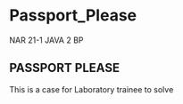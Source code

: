 # Passport_Please

NAR 21-1
JAVA 2 BP

PASSPORT PLEASE
---------------
This is a case for Laboratory trainee to solve
